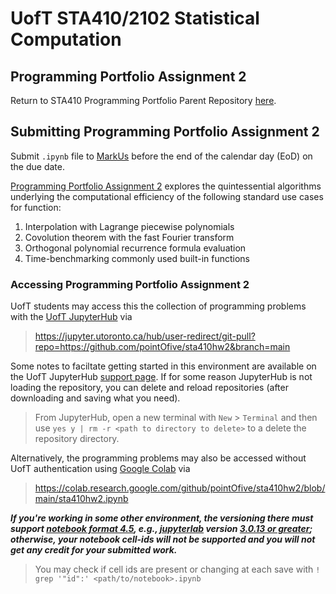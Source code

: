 # UofT STA410/2102 Statistical Computation
## Programming Portfolio Assignment 2

Return to STA410 Programming Portfolio Parent Repository [here](https://github.com/pointOfive/STA410_HW/blob/master/README.md#uoft-sta4102102-statistical-computation).

## Submitting Programming Portfolio Assignment 2
Submit `.ipynb` file to [MarkUs](https://markus-ds.teach.cs.toronto.edu/) before the end of the calendar day (EoD) on the due date.

[Programming Portfolio Assignment 2](sta410hw2.ipynb) explores the quintessential algorithms
underlying the computational efficiency of the following standard use cases for function:

1. Interpolation with Lagrange piecewise polynomials
2. Covolution theorem with the fast Fourier transform
3. Orthogonal polynomial recurrence formula evaluation 
4. Time-benchmarking commonly used built-in functions

### Accessing Programming Portfolio Assignment 2
UofT students may access this the collection of programming problems with the [UofT JupyterHub](https://jupyter.utoronto.ca) via

> https://jupyter.utoronto.ca/hub/user-redirect/git-pull?repo=https://github.com/pointOfive/sta410hw2&branch=main

Some notes to faciltate getting started in this environment are available on the UofT JupyterHub [support page](https://act.utoronto.ca/jupyterhub-support/).
If for some reason JupyterHub is not loading the repository, you can delete and reload repositories (after downloading and saving what you need).  

> From JupyterHub, open a new terminal with `New` > `Terminal` and then use `yes y | rm -r <path to directory to delete>` to a delete the repository directory.

Alternatively, the programming problems may also be accessed without UofT authentication using 
[Google Colab](https://colab.research.google.com) via

> https://colab.research.google.com/github/pointOfive/sta410hw2/blob/main/sta410hw2.ipynb

***If you're working in some other environment, 
the versioning there must support [notebook format 4.5](https://github.com/jupyterlab/jupyterlab/issues/9729), e.g.,
[jupyterlab](https://jupyter.org/install) version
[3.0.13 or greater](https://github.com/jupyterlab/jupyterlab/releases/tag/v3.0.13);
otherwise, your notebook cell-ids will not be supported and you will not get any credit for your submitted work.***

> You may check if cell ids are present or changing at each save with `! grep '"id":' <path/to/notebook>.ipynb`
